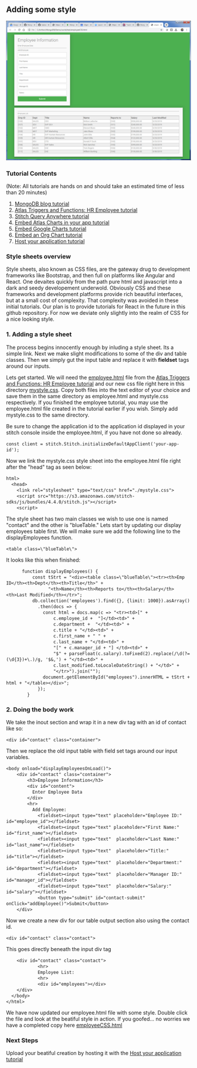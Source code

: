 ## Adding some style
![Style](img/employeestyle.jpg)

### Tutorial Contents 
(Note: All tutorials are hands on and should take an estimated time of less than 20 minutes)
1. [MongoDB blog tutorial](https://docs.mongodb.com/stitch/tutorials/blog-overview/)
2. [Atlas Triggers and Functions: HR Employee tutorial](https://github.com/brittonlaroche/MongoDB-Demos/edit/master/Stitch/employee/)
3. [Stitch Query Anywhere tutorial](https://github.com/brittonlaroche/MongoDB-Demos/edit/master/Stitch/rest)
4. [Embed Atlas Charts in your app tutorial](https://github.com/brittonlaroche/MongoDB-Demos/edit/master/Stitch/charts)
5. [Embed Google Charts tutorial](https://github.com/brittonlaroche/MongoDB-Demos/edit/master/Stitch/charts-google) 
6. [Embed an Org Chart tutorial](https://github.com/brittonlaroche/MongoDB-Demos/edit/master/Stitch/charts-org) 
7. [Host your application tutorial](https://github.com/brittonlaroche/MongoDB-Demos/edit/master/Stitch/hosting) 


### Style sheets overview
Style sheets, also known as CSS files, are the gateway drug to development frameworks like Bootstrap, and then full on platforms like Angular and React. One devaites quickly from the path pure html and javascript into a dark and seedy developement underwold. Obviously CSS and these frameworks and development platforms provide rich beautiful interfaces, but at a small cost of complexity.  That complexity was avoided in these initial tutorials.  Our plan is to provide tutorials for React in the future in this github repository. For now we deviate only slightly into the realm of CSS for a nice looking style.

### 1. Adding a style sheet
The process begins innocently enough by inluding a style sheet.  Its a simple link.  Next we make slight modifications to some of the div and table classes. Then we simply gut the input table and replace it with __fieldset__ tags around our inputs.   

Lets get started.  We will need the [employee.html](../employee/employee.html) file from the [Atlas Triggers and Functions: HR Employee tutorial](https://github.com/brittonlaroche/MongoDB-Demos/edit/master/Stitch/employee/) and our new css file right here in this directory [mystyle.css](mystyle.css). Copy both files into the text editor of your choice and save them in the same directory as employee.html and mystyle.css respectively.  If you finished the employee tutorial, you may use the employee.html file created in the tutorial earlier if you wish.  Simply add mystyle.css to the same directory. 

Be sure to change the application id to the application id displayed in your stitch console inside the employee.html, if you have not done so already.

```
const client = stitch.Stitch.initializeDefaultAppClient('your-app-id');
```

Now we link the mystyle.css style sheet into the employee.html file right after the "head" tag as seen below:

```
html>
  <head>
	<link rel="stylesheet" type="text/css" href="./mystyle.css">
    <script src="https://s3.amazonaws.com/stitch-sdks/js/bundles/4.4.0/stitch.js"></script>
    <script>
```

The style sheet has two main classes we wish to use one is named "contact" and the other is "blueTable."  Lets start by updating our display employees table first. We will make sure we add the following line to the displayEmployees function.

```
<table class=\"blueTable\">
```

It looks like this when finished:

```
      function displayEmployees() {
          const tStrt = "<div><table class=\"blueTable\"><tr><th>Emp ID</th><th>Dept</th><th>Title</th>" +
                "<th>Name</th><th>Reports to</th><th>Salary</th><th>Last Modified</th></tr>";
          db.collection('employees').find({}, {limit: 1000}).asArray()
            .then(docs => {
              const html = docs.map(c => "<tr><td>[" +
                  c.employee_id +  "]</td><td>" +
                  c.department +  "</td><td>" +
                  c.title + "</td><td>" +
                  c.first_name + " " +
                  c.last_name + "</td><td>" +
                  "[" + c.manager_id + "] </td><td>" +
                  "$" + parseFloat(c.salary).toFixed(2).replace(/\d(?=(\d{3})+\.)/g, '$&,') + "</td><td>" +
                  c.last_modified.toLocaleDateString() + "</td>" +
                  "</tr>").join("");
              document.getElementById("employees").innerHTML = tStrt + html + "</table></div>";
            });
        }
```

### 2. Doing the body work

We take the inout section and wrap it in a new div tag with an id of contact like so:

```
<div id="contact" class="container">
```

Then we replace the old input table with field set tags around our input variables.

```
<body onload="displayEmployeesOnLoad()">
	<div id="contact" class="container">
		<h3>Employee Information</h3>
		<div id="content">
		  Enter Employee Data
		</div>
		<hr>
		  Add Employee:
			<fieldset><input type="text" placeholder="Employee ID:" id="employee_id"></fieldset>
			<fieldset><input type="text" placeholder="First Name:" id="first_name"></fieldset>
			<fieldset><input type="text"  placeholder="Last Name:" id="last_name"></fieldset>
			<fieldset><input type="text"  placeholder="Title:" id="title"></fieldset>
			<fieldset><input type="text"  placeholder="Department:" id="department"></fieldset>
			<fieldset><input type="text"  placeholder="Manager ID:" id="manager_id"></fieldset>
			<fieldset><input type="text"  placeholder="Salary:" id="salary"></fieldset>
			<button type="submit" id="contact-submit" onClick="addEmployee()">Submit</button>
	</div>
```
Now we create a new div for our table output section also using the contact id.

```
<div id="contact" class="contact">
```

This goes directly beneath the input div tag

```
	<div id="contact" class="contact">
      		<hr>
      		Employee List:
      		<hr>
      		<div id="employees"></div>
	</div>
  </body>
</html>
```

We have now updated our employee.html file with some style.  Double click the file and look at the beatiful style in action.  If you goofed... no worries we have a completed copy here [employeeCSS.html](employeeCSS.html)

### Next Steps

Upload your beatiful creation by hosting it with the [Host your application tutorial](https://github.com/brittonlaroche/MongoDB-Demos/edit/master/Stitch/hosting) 

